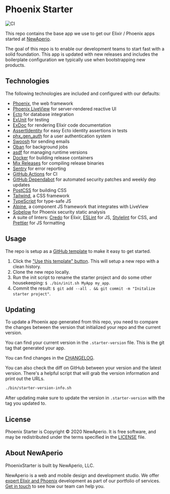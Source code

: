 # Phoenix Starter

![CI](https://github.com/newaperio/phoenix_starter/workflows/CI/badge.svg)

This repo contains the base app we use to get our Elixir / Phoenix apps started at [NewAperio].

The goal of this repo is to enable our development teams to start fast with a solid foundation. This app is updated with new releases and includes the boilerplate configuration we typically use when bootstrapping new products.

## Technologies

The following technologies are included and configured with our defaults:

- [Phoenix], the web framework
- [Phoenix LiveView] for server-rendered reactive UI
- [Ecto] for database integration
- [ExUnit] for testing
- [ExDoc] for rendering Elixir code documentation
- [AssertIdentity] for easy Ecto identity assertions in tests
- [phx_gen_auth] for a user authentication system
- [Swoosh] for sending emails
- [Oban] for background jobs
- [asdf] for managing runtime versions
- [Docker] for building release containers
- [Mix Releases] for compiling release binaries
- [Sentry] for error reporting
- [GitHub Actions] for CI
- [GitHub Dependabot] for automated security patches and weekly dep updates
- [PostCSS] for building CSS
- [Tailwind], a CSS framework
- [TypeScript] for type-safe JS
- [Alpine], a component JS framework that integrates with LiveView
- [Sobelow] for Phoenix security static analysis
- A suite of linters: [Credo] for Elixir, [ESLint] for JS, [Stylelint] for CSS, and [Prettier] for JS formatting

## Usage

The repo is setup as a [GitHub template] to make it easy to get started.

1. Click the ["Use this template" button]. This will setup a new repo with a clean history.
2. Clone the new repo locally.
3. Run the init script to rename the starter project and do some other housekeeping: `$ ./bin/init.sh MyApp my_app`.
4. Commit the result: `$ git add --all . && git commit -m "Initalize starter project"`.

## Updating

To update a Phoenix app generated from this repo, you need to compare the changes between the version that initialized your repo and the current version.

You can find your current version in the `.starter-version` file. This is the git tag that generated your app.

You can find changes in the [CHANGELOG](/CHANGELOG.md).

You can also check the diff on GitHub between your version and the latest version. There's a helpful script that will grab the version information and print out the URLs.

```sh
./bin/starter-version-info.sh
```

After updating make sure to update the version in `.starter-version` with the tag you updated to.

## License

Phoenix Starter is Copyright © 2020 NewAperio. It is free software, and may be redistributed under the terms specified in the [LICENSE](/LICENSE) file.

## About NewAperio

PhoenixStarter is built by NewAperio, LLC.

NewAperio is a web and mobile design and development studio. We offer [expert
Elixir and Phoenix][services] development as part of our portfolio of services.
[Get in touch][contact] to see how our team can help you.

[newaperio]: https://newaperio.com?utm_source=github
[phoenix]: https://github.com/phoenixframework/phoenix
[phoenix liveview]: https://github.com/phoenixframework/phoenix_live_view
[ecto]: https://github.com/elixir-ecto/ecto
[exunit]: https://hexdocs.pm/ex_unit/master/ExUnit.html
[exdoc]: https://github.com/elixir-lang/ex_doc
[assertidentity]: https://github.com/newaperio/assert_identity/
[phx_gen_auth]: https://github.com/aaronrenner/phx_gen_auth
[swoosh]: https://github.com/swoosh/swoosh
[oban]: https://github.com/sorentwo/oban
[asdf]: https://asdf-vm.com/
[docker]: https://docs.docker.com/
[mix releases]: https://hexdocs.pm/mix/Mix.Tasks.Release.html
[sentry]: https://sentry.io/welcome/
[github actions]: https://github.com/features/actions
[github dependabot]: https://docs.github.com/en/free-pro-team@latest/github/administering-a-repository/enabling-and-disabling-version-updates
[postcss]: https://postcss.org/
[tailwind]: https://tailwindcss.com/
[typescript]: https://www.typescriptlang.org/
[alpine]: https://github.com/alpinejs/alpine/
[sobelow]: https://github.com/nccgroup/sobelow
[credo]: https://github.com/rrrene/credo
[eslint]: https://eslint.org/
[stylelint]: https://stylelint.io/
[prettier]: https://prettier.io/
[github template]: https://docs.github.com/en/free-pro-team@latest/github/creating-cloning-and-archiving-repositories/creating-a-repository-from-a-template#creating-a-repository-from-a-template
["use this template" button]: https://github.com/newaperio/phoenix_starter/generate
[services]: https://newaperio.com/services#elixir?utm_source=github
[contact]: https://newaperio.com/contact?utm_source=github
